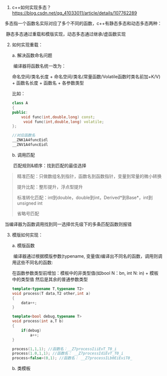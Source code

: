 1. c++如何实现多态？https://blog.csdn.net/qq_41033011/article/details/107762289

​	多态指一个函数名实际对应了多个不同的函数，c++有静态多态和动态多态两种：

​	静态多态通过重载和模版实现，动态多态通过继承/虚函数实现

2. 如何实现重载：

   a. 解决函数命名问题

   ​	编译器将函数名统一改为：

   命名空间/类名长度 + 命名空间/类名(常量函数/Volatile函数时类名前加+K/V) + 函数名长度 + 函数名 + 各参数类型

   比如：

   ```c++
   class A
   {
   public:
       void func(int,double,long) const;
     	void func(int,double,long) volatile;
   };
   
   //对应函数名
   __ZNK1A4funcEidl
   __ZNV1A4funcEidl
   ```

   b. 调用匹配

   ​	匹配规则&顺序：找到匹配的最佳选择

>精准匹配：只做数组名到指针，函数名到函数指针，变量到常量的微小转换
>
>提升比配：整形提升，浮点型提升
>
>标准转化匹配：int到double，double到int，Derived\*到Base*，int到unsigned int
>
>省略号匹配

当编译器为函数调用找到同一选择优先级下的多条匹配函数则报错

3. 模版如何实现：

   a. 模版函数

   ​	编译器通过根据模版参数(typename, 变量值)编译出不同名的函数，调用则调用这些不同名的函数:

   在函数参数类型前增加：模板中的非类型值(如bool N：bn, int N: in) + 模板中的类型值  然后是其余的普通参数类型
   
   ```c++
   template<typename T,typename T2>
   void process(T data,T2 other,int a)
   {
       data++;
   }
   
   template<bool debug,typename T>
   void process(int a,T b)
   {
       if(debug)
           a++;
   }
   
   process(1,1,1); //函数名：__Z7processIiiEvT_T0_i
   process(1.0,1,1); //函数名： __Z7processIdiEvT_T0_i
   process<false>(0,1); //函数名： __Z7processILb0EiEviT0_
   ```
   
   b. 类模板
   
   ​	